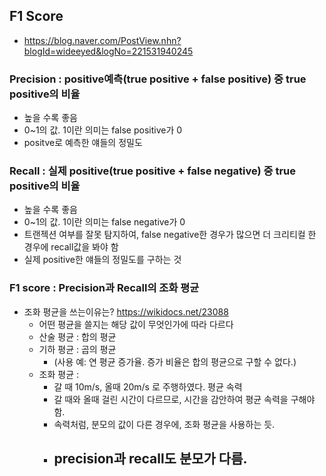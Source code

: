 ## F1 Score
  - https://blog.naver.com/PostView.nhn?blogId=wideeyed&logNo=221531940245

### Precision : positive예측(true positive + false positive) 중 true positive의 비율
  - 높을 수록 좋음
  - 0~1의 값. 1이란 의미는 false positive가 0
  - positve로 예측한 얘들의 정밀도

### Recall : 실제 positive(true positive + false negative) 중 true positive의 비율
  - 높을 수록 좋음
  - 0~1의 값. 1이란 의미는 false negative가 0
  - 트랜젝션 여부를 잘못 탐지하여, false negative한 경우가 많으면 더 크리티컬 한 경우에 recall값을 봐야 함
  - 실제 positive한 얘들의 정밀도를 구하는 것

### F1 score : Precision과 Recall의 조화 평균
  - 조화 평균을 쓰는이유는? https://wikidocs.net/23088
    - 어떤 평균을 쓸지는 해당 값이 무엇인가에 따라 다르다
    - 산술 평균 : 합의 평균
    - 기하 평균 : 곱의 평균 
      - (사용 예: 연 평균 증가율. 증가 비율은 합의 평균으로 구할 수 없다.)
    - 조화 평균 : 
      - 갈 때 10m/s, 올때 20m/s 로 주행하였다. 평균 속력
      - 갈 때와 올때 걸린 시간이 다르므로, 시간을 감안하여 평균 속력을 구해야 함.
      - 속력처럼, 분모의 값이 다른 경우에, 조화 평균을 사용하는 듯.
      - precision과 recall도 분모가 다름.
        - 